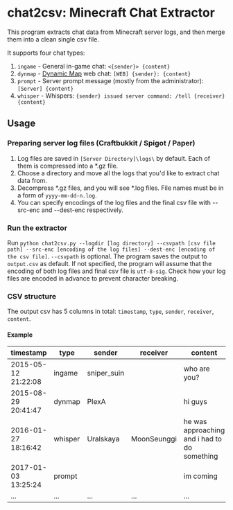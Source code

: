 # chat2csv: Minecraft Chat Extractor
This program extracts chat data from Minecraft server logs, and then merge them into a clean single csv file.

It supports four chat types:
1. `ingame` - General in-game chat: `<{sender}> {content}`
2. `dynmap` - [Dynamic Map](https://www.spigotmc.org/resources/dynmap%C2%AE.274/) web chat: `[WEB] {sender}: {content}`
3. `prompt` - Server prompt message (mostly from the administrator): `[Server] {content}`
4. `whisper` - Whispers: `{sender} issued server command: /tell {receiver} {content}`

## Usage
### Preparing server log files (Craftbukkit / Spigot / Paper)
1. Log files are saved in `[Server Directory]\logs\` by default. Each of them is compressed into a *.gz file.
2. Choose a directory and move all the logs that you'd like to extract chat data from.
3. Decompress *.gz files, and you will see *.log files. File names must be in a form of `yyyy-mm-dd-n.log`.
4. You can specify encodings of the log files and the final csv file with --src-enc and --dest-enc respectively.

### Run the extractor
Run `python chat2csv.py --logdir [log directory] --csvpath [csv file path] --src-enc [encoding of the log files] --dest-enc [encoding of the csv file]`.
`--csvpath` is optional. The program saves the output to `output.csv` as default.
If not specified, the program will assume that the encoding of both log files and final csv file is `utf-8-sig`. Check how your log files are encoded in advance to prevent character breaking.

### CSV structure
The output csv has 5 columns in total: `timestamp`, `type`, `sender`, `receiver`, `content`.

#### Example
| timestamp           | type     | sender      | receiver    | content                                                                     |
|---------------------|----------|-------------|-------------|-----------------------------------------------------------------------------|
| 2015-05-12 21:22:08 | ingame   | sniper_suin |             | who are you?                                                                |
| 2015-08-29 20:41:47 | dynmap   | PlexA       |             | hi guys                                                                     |
| 2016-01-27 18:16:42 | whisper  | Uralskaya   | MoonSeunggi | he was approaching and i had to do something  |
| 2017-01-03 13:25:24 | prompt   |             |             | im coming                                                                   |
| ...                 | ...      | ...         | ...         | ...                                                                         |

